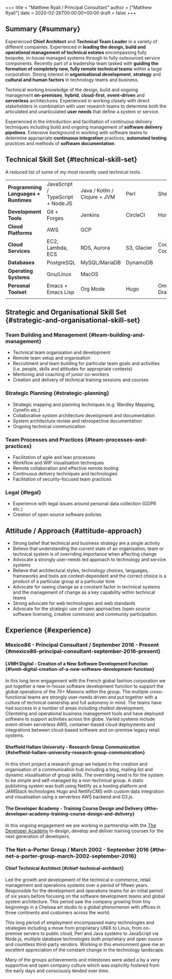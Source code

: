 +++
title = "Matthew Ryall / Principal Consultant"
author = ["Matthew Ryall"]
date = 2020-02-26T00:00:00+00:00
draft = false
+++

## Summary {#summary}

Experienced **Chief Architect** and **Technical Team Leader** in a variety of
different companies. Experienced in **leading the design, build and
operational management of technical estates** encompassing fully bespoke,
in-house managed systems through to fully outsourced service components.
Recently part of a leadership team tasked with **guiding the formation of
completely new, fully remote technical teams** within a large corporation.
Strong interest in **organisational development**, **strategy** and **cultural
and human factors** in technology teams and business.

Technical working knowledge of the design, build and ongoing management
**on-premises**, **hybrid**, **cloud-first**, **event-driven** and **serverless**
architectures. Experienced in working closely with direct stakeholders in
combination with user research teams to determine both the articulated and
unarticulated **user needs** that define a system or service.

Experienced in the introduction and facilitation of continuous delivery
techniques including build and ongoing management of **software delivery
pipelines**. Extensive background in working with software teams to determine
appropriate **continuous integration** practices, **automated testing**
practices and methods of **software documentation**.


## Technical Skill Set {#technical-skill-set}

A reduced list of some of my most recently used technical tools.

|                                      |                                   |                               |             |                         |                            |      |          |   |
|--------------------------------------|-----------------------------------|-------------------------------|-------------|-------------------------|----------------------------|------|----------|---|
| **Programming Languages + Runtimes** | JavaScript / TypeScript + Node.JS | Java / Kotlin / Clojure + JVM | Perl        | Shell                   | PHP                        | Go   | HTML/CSS |   |
| **Development Tools**                | Git + Forges                      | Jenkins                       | CircleCI    | Honeycomb.io            | Datadog                    |      |          |   |
| **Cloud Platforms**                  | AWS                               | GCP                           |             |                         |                            |      |          |   |
| **Cloud Services**                   | EC2, Lambda, ECS                  | RDS, Aurora                   | S3, Glacier | CodePipeline, CodeBuild | CloudWatch, CloudFormation | VPC  | IAM, KMS |   |
| **Databases**                        | PostgreSQL                        | MySQL/MariaDB                 | DynamoDB    |                         |                            |      |          |   |
| **Operating Systems**                | Gnu/Linux                         | MacOS                         |             |                         |                            |      |          |   |
| **Personal Toolset**                 | Emacs + Emacs Lisp                | Org Mode                      | Hugo        | OmniGraffle, Draw.io    | PlantUML                   | Miro |          |   |
|                                      |                                   |                               |             |                         |                            |      |          |   |


## Strategic and Organisational Skill Set {#strategic-and-organisational-skill-set}


### Team Building and Management {#team-building-and-management}

-   Technical team organisation and development
-   Remote team setup and organisation
-   Recruitment and team building for particular team goals and activities
    (i.e. people, skills and attitudes for appropriate contexts)
-   Mentoring and coaching of junior co-workers
-   Creation and delivery of technical training sessions and courses


### Strategic Planning {#strategic-planning}

-   Strategic mapping and planning techniques (e.g. Wardley Mapping, Cynefin etc.)
-   Collaborative system architecture development and documentation
-   System architecture review and retrospective documentation
-   Ongoing technical communication


### Team Processes and Practices {#team-processes-and-practices}

-   Facilitation of agile and lean processes
-   Workflow and WIP visualisation techniques
-   Remote collaboration and effective remote tooling
-   Continuous delivery techniques and technologies
-   Facilitation of security-focused team practices


### Legal {#legal}

-   Experience with legal issues around personal data collection (GDPR etc.)
-   Creation of open source software policies


## Attitude / Approach {#attitude-approach}

-   Strong belief that technical and business strategy are a single activity
-   Believe that understanding the current state of an organisation, team or
    technical system is of overriding importance when affecting change
-   Advocate a strongly user-needs led approach to technology and service
    systems
-   Believe that architectural styles, technology choices, languages,
    frameworks and tools are context-dependent and the correct choice is a
    product of a particular group at a particular time
-   Advocate for seeing change as a constant factor in technical systems and
    the management of change as a key capability within technical teams
-   Strong advocate for web technologies and web standards
-   Advocate for the strategic use of open approaches (open source
    software licensing, creative commons) and community participation.

<div class="page-break"></div>


## Experience {#experience}


### Mexico86 - Principal Consultant / September 2016 - Present {#mexico86-principal-consultant-september-2016-present}


#### LVMH Digital - Creation of a New Software Development Function {#lvmh-digital-creation-of-a-new-software-development-function}

In this long term engagement with the French global fashion corporation
we put together a new in-house software development function to
support the global operations of the 70+ Maisons within the group. The
multiple cross-functional teams are strongly user-needs driven and put
together with a culture of technical ownership and full autonomy in
mind. The teams have had success in a number of areas including chatbot
development, Clienteling and operational business management tools and
have deployed software to support activities across the globe. Varied
systems include event-driven serverless AWS, container-based
cloud deployments and integrations between cloud-based software and
on-premise legacy retail systems.


#### Sheffield Hallam University - Research Group Communication {#sheffield-hallam-university-research-group-communication}

In this short project a research group we helped in the creation and
organisation of a communication hub including a blog, mailing list and
dynamic visualisation of group skills. The overriding need is for the
system to be simple and self-managed by a non-technical group. A static
publishing system was built using Netlify as a hosting platform and
JAMStack technologies Hugo and NetlifyCMS with custom data integration
and visualisation using a serverless AWS backend and D3.js.


#### The Developer Academy - Training Course Design and Delivery {#the-developer-academy-training-course-design-and-delivery}

In this ongoing engagement we are working in partnership with the [The
Developer Academy](<https://thedeveloperacademy.com>) to design, develop
and deliver training courses for the next generation of developers.


### The Net-a-Porter Group / March 2002 - September 2016 {#the-net-a-porter-group-march-2002-september-2016}


#### Chief Technical Architect {#chief-technical-architect}

Led the growth and development of the technical e-commerce, retail
management and operations systems over a period of fifteen years.
Responsible for the development and operations teams for an initial
period of six years before focusing on the software development teams
and global system architecture. This period saw the company growing from
tiny beginnings in a Chelsea art studio to a global phenomenon with
offices in three continents and customers across the world.

This long period of employment encompassed many technologies and
strategies including a move from proprietary UNIX to Linux, from
on-premise servers to public cloud, Perl and Java systems to JavaScript
via Node.js, multiple database technologies both proprietary and open
source and countless third-party vendors. Working in this environment
gave me an excellent appreciation of the constant change in the
technology landscape.

Many of the groups achievements and milestones were aided a by a very
supportive and open company culture which was explicitly fostered from
the early days and consciously tended over time.
